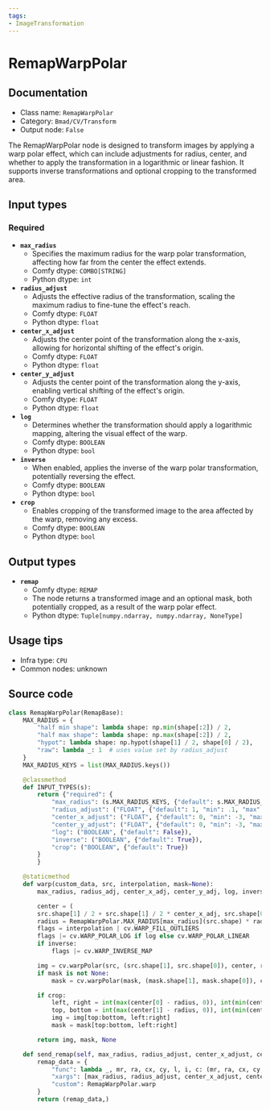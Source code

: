 ```yaml
---
tags:
- ImageTransformation
---
```


# RemapWarpPolar
## Documentation
- Class name: `RemapWarpPolar`
- Category: `Bmad/CV/Transform`
- Output node: `False`

The RemapWarpPolar node is designed to transform images by applying a warp polar effect, which can include adjustments for radius, center, and whether to apply the transformation in a logarithmic or linear fashion. It supports inverse transformations and optional cropping to the transformed area.
## Input types
### Required
- **`max_radius`**
    - Specifies the maximum radius for the warp polar transformation, affecting how far from the center the effect extends.
    - Comfy dtype: `COMBO[STRING]`
    - Python dtype: `int`
- **`radius_adjust`**
    - Adjusts the effective radius of the transformation, scaling the maximum radius to fine-tune the effect's reach.
    - Comfy dtype: `FLOAT`
    - Python dtype: `float`
- **`center_x_adjust`**
    - Adjusts the center point of the transformation along the x-axis, allowing for horizontal shifting of the effect's origin.
    - Comfy dtype: `FLOAT`
    - Python dtype: `float`
- **`center_y_adjust`**
    - Adjusts the center point of the transformation along the y-axis, enabling vertical shifting of the effect's origin.
    - Comfy dtype: `FLOAT`
    - Python dtype: `float`
- **`log`**
    - Determines whether the transformation should apply a logarithmic mapping, altering the visual effect of the warp.
    - Comfy dtype: `BOOLEAN`
    - Python dtype: `bool`
- **`inverse`**
    - When enabled, applies the inverse of the warp polar transformation, potentially reversing the effect.
    - Comfy dtype: `BOOLEAN`
    - Python dtype: `bool`
- **`crop`**
    - Enables cropping of the transformed image to the area affected by the warp, removing any excess.
    - Comfy dtype: `BOOLEAN`
    - Python dtype: `bool`
## Output types
- **`remap`**
    - Comfy dtype: `REMAP`
    - The node returns a transformed image and an optional mask, both potentially cropped, as a result of the warp polar effect.
    - Python dtype: `Tuple[numpy.ndarray, numpy.ndarray, NoneType]`
## Usage tips
- Infra type: `CPU`
- Common nodes: unknown


## Source code
```python
class RemapWarpPolar(RemapBase):
    MAX_RADIUS = {
        "half min shape": lambda shape: np.min(shape[:2]) / 2,
        "half max shape": lambda shape: np.max(shape[:2]) / 2,
        "hypot": lambda shape: np.hypot(shape[1] / 2, shape[0] / 2),
        "raw": lambda _: 1  # uses value set by radius_adjust
    }
    MAX_RADIUS_KEYS = list(MAX_RADIUS.keys())

    @classmethod
    def INPUT_TYPES(s):
        return {"required": {
            "max_radius": (s.MAX_RADIUS_KEYS, {"default": s.MAX_RADIUS_KEYS[0]}),
            "radius_adjust": ("FLOAT", {"default": 1, "min": .1, "max": 2048, "step": 0.01}),
            "center_x_adjust": ("FLOAT", {"default": 0, "min": -3, "max": 3, "step": 0.01}),
            "center_y_adjust": ("FLOAT", {"default": 0, "min": -3, "max": 3, "step": 0.01}),
            "log": ("BOOLEAN", {"default": False}),
            "inverse": ("BOOLEAN", {"default": True}),
            "crop": ("BOOLEAN", {"default": True})
        }
        }

    @staticmethod
    def warp(custom_data, src, interpolation, mask=None):
        max_radius, radius_adj, center_x_adj, center_y_adj, log, inverse, crop = custom_data

        center = (
        src.shape[1] / 2 + src.shape[1] / 2 * center_x_adj, src.shape[0] / 2 + src.shape[0] / 2 * center_y_adj)
        radius = RemapWarpPolar.MAX_RADIUS[max_radius](src.shape) * radius_adj
        flags = interpolation | cv.WARP_FILL_OUTLIERS
        flags |= cv.WARP_POLAR_LOG if log else cv.WARP_POLAR_LINEAR
        if inverse:
            flags |= cv.WARP_INVERSE_MAP

        img = cv.warpPolar(src, (src.shape[1], src.shape[0]), center, radius, flags)
        if mask is not None:
            mask = cv.warpPolar(mask, (mask.shape[1], mask.shape[0]), center, radius, flags)

        if crop:
            left, right = int(max(center[0] - radius, 0)), int(min(center[0] + radius, src.shape[1]))
            top, bottom = int(max(center[1] - radius, 0)), int(min(center[1] + radius, src.shape[0]))
            img = img[top:bottom, left:right]
            mask = mask[top:bottom, left:right]

        return img, mask, None

    def send_remap(self, max_radius, radius_adjust, center_x_adjust, center_y_adjust, log, inverse, crop):
        remap_data = {
            "func": lambda _, mr, ra, cx, cy, l, i, c: (mr, ra, cx, cy, l, i, c),  # does nothing, just returns args
            "xargs": [max_radius, radius_adjust, center_x_adjust, center_y_adjust, log, inverse, crop],
            "custom": RemapWarpPolar.warp
        }
        return (remap_data,)

```
